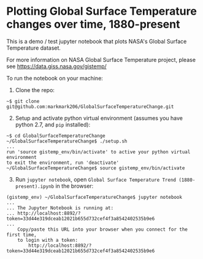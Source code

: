 # Plotting Global Surface Temperature changes over time, 1880-present

This is a demo / test jupyter notebook that plots NASA's Global Surface Temperature dataset.

For more information on NASA Global Surface Temperature project, please see https://data.giss.nasa.gov/gistemp/

To run the notebook on your machine:

1. Clone the repo:
```
~$ git clone git@github.com:markmark206/GlobalSurfaceTemperatureChange.git
```

2. Setup and activate python virtual environment (assumes you have python 2.7, and `pip` installed):
```
~$ cd GlobalSurfaceTemperatureChange
~/GlobalSurfaceTemperatureChange$ ./setup.sh
...
run 'source gistemp_env/bin/activate' to active your python virtual environment
to exit the environment, run 'deactivate'
~/GlobalSurfaceTemperatureChange$ source gistemp_env/bin/activate
```

3. Run `jupyter notebook`, open `Global Surface Temperature Trend (1880-present).ipynb` in the browser:
```
(gistemp_env) ~/GlobalSurfaceTemperatureChange$ jupyter notebook
...
... The Jupyter Notebook is running at:
... http://localhost:8892/?token=33d44e319dceab12021b655d732cef4f3a8542402535b9e6
...
    Copy/paste this URL into your browser when you connect for the first time,
    to login with a token:
        http://localhost:8892/?token=33d44e319dceab12021b655d732cef4f3a8542402535b9e6
```

